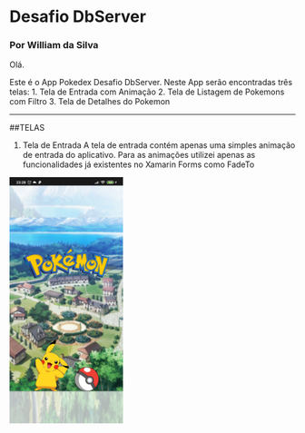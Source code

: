 # Desafio DbServer
### Por William da Silva


Olá.

Este é o App Pokedex Desafio DbServer. 
Neste App serão encontradas três telas:
	1. Tela de Entrada com Animação
	2. Tela de Listagem de Pokemons com Filtro
	3. Tela de Detalhes do Pokemon

-----------------------------------

##TELAS
1. Tela de Entrada
	A tela de entrada contém apenas uma simples animação de entrada do aplicativo.
	Para as animações utilizei apenas as funcionalidades já existentes no Xamarin Forms como FadeTo



<img src="https://github.com/wwwsilva/Desafio_DbServer/blob/main/Screenshots/Android/Tela%20Inicial%20-%20P%C3%B3s%20Anima%C3%A7%C3%A3o.jpg" alt="drawing" width="200"/>
